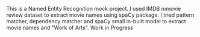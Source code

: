 This is a Named Entity Recognition mock project.
I used IMDB mmovie review dataset to extract movie names using spaCy package.
I tried pattern matcher, dependency matcher and spaCy small in-built model to extract movie names and "Work of Arts".
Work in Progress

